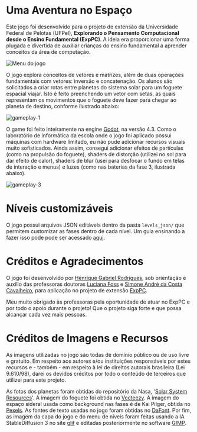 # Uma Aventura no Espaço
Este jogo foi desenvolvido para o projeto de extensão da Universidade Federal de Pelotas (UFPel), **Explorando o Pensamento Computacional desde o Ensino Fundamental (ExpPC)**. A ideia era proporcionar uma forma plugada e divertida de auxiliar crianças do ensino fundamental a aprender conceitos da área de computação.

![Menu do jogo](https://github.com/user-attachments/assets/7e6034c0-bd83-438c-bfdf-dee8245ea391)


O jogo explora conceitos de vetores e matrizes, além de duas operações fundamentais com vetores: inversão e concatenação. Os alunos são solicitados a criar rotas entre planetas do sistema solar para um foguete espacial viajar. Isto é feito preenchendo um vetor com setas, as quais representam os movimentos que o foguete deve fazer para chegar ao planeta de destino, conforme ilustrado abaixo:

![gameplay-1](https://github.com/user-attachments/assets/c473ffb3-b363-4621-b25f-abc526b0e166)

O game foi feito inteiramente na engine [Godot](https://godotengine.org/), na versão 4.3. Como o laboratório de informática da escola onde o jogo foi aplicado possui máquinas com hardware limitado, eu não pude adicionar recursos visuais muito sofisticados. Ainda assim, consegui adicionar efeitos de partículas (como na propulsão do foguete), shaders de distorção (utilizei no sol para dar efeito de calor), shaders de blur (usei para desfocar o fundo em telas de interação e menus) e luzes (como nas baterias da fase 3, ilustrada abaixo).

![gameplay-3](https://github.com/user-attachments/assets/eb53bc15-5a62-43b7-ba57-d8a87794d293)

# Níveis customizáveis
O jogo possui arquivos JSON editáveis dentro da pasta `levels_json/` que permitem customizar as fases dentro de cada nível. Um guia ensinando a fazer isso pode pode ser acessado [aqui]().

# Créditos e Agradecimentos
O jogo foi desenvolvido por [Henrique Gabriel Rodrigues](https://www.linkedin.com/in/henrique-gabriel-rod), sob orientação e auxílio das professoras doutoras [Luciana Foss](http://lattes.cnpq.br/1097468139544018) e [Simone André da Costa Cavalheiro](http://lattes.cnpq.br/2502796658601825), para aplicação no projeto de extensão [ExpPC](https://wp.ufpel.edu.br/pensamentocomputacional/pt/).

Meu muito obrigado às professoras pela oportunidade de atuar no ExpPC e por todo o apoio durante o projeto! Que o projeto siga forte e que possa alcançar cada vez mais pessoas.

# Créditos de Imagens e Recursos
As imagens utilizadas no jogo são todas de domínio público ou de uso livre e gratuito. Em respeito aos autores e/ou instituições responsáveis por estes recursos e - também - em respeito à lei de direitos autorais brasileira (Lei 9.610/98), darei os devidos créditos por todo o conteúdo de terceiros que utilizei para este projeto.

As fotos dos planetas foram obtidas do repositório da Nasa, '[Solar System Resources](https://science.nasa.gov/solar-system/resources/)'. A imagem do foguete foi obtida no <a href="https://www.vecteezy.com/free-vector/rocket">Vecteezy</a>. A imagem do espaço sideral usada como background nas fases é de Kai Pilger, obtida no [Pexels](https://www.pexels.com/photo/cluster-of-stars-1341279/). As fontes de texto usadas no jogo foram obtidas no [DaFont](https://www.dafont.com/). Por fim, as imagem da capa do jogo e do menu de níveis foram feitas usando a IA StableDiffusion 3 no site [glif](https://glif.app/@001/glifs/clvau2g2p00002aec0inze6r2) e editadas posteriormente no software [GIMP](https://www.gimp.org/).
